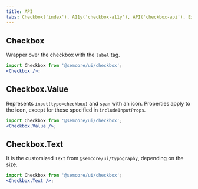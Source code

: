 ```yaml
---
title: API
tabs: Checkbox('index'), A11y('checkbox-a11y'), API('checkbox-api'), Example('checkbox-code'), Changelog('checkbox-changelog')
---
```


## Checkbox

Wrapper over the checkbox with the `label` tag.

```jsx
import Checkbox from '@semcore/ui/checkbox';
<Checkbox />;
```

<TypesView type="CheckboxProps" :types={...types} />

## Checkbox.Value

Represents `input[type=checkbox]` and `span` with an icon. Properties apply to the icon, except for those specified in `includeInputProps`.

```jsx
import Checkbox from '@semcore/ui/checkbox';
<Checkbox.Value />;
```

<TypesView type="CheckboxValueProps" :types={...types} />

## Checkbox.Text

It is the customized `Text` from `@semcore/ui/typography`, depending on the size.

```jsx
import Checkbox from '@semcore/ui/checkbox';
<Checkbox.Text />;
```

<TypesView type="CheckboxTextProps" :types={...types} />

<script setup>import { data as types } from '@types.data.ts';</script>